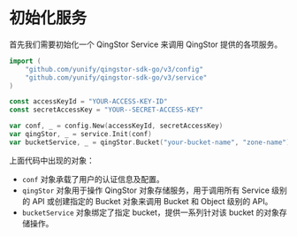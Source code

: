 # 初始化服务

首先我们需要初始化一个 QingStor Service 来调用 QingStor 提供的各项服务。

```go
import (
	"github.com/yunify/qingstor-sdk-go/v3/config"
	"github.com/yunify/qingstor-sdk-go/v3/service"
)

const accessKeyId = "YOUR-ACCESS-KEY-ID"
const secretAccessKey = "YOUR--SECRET-ACCESS-KEY"

var conf, _ = config.New(accessKeyId, secretAccessKey)
var qingStor, _ = service.Init(conf)
var bucketService, _ = qingStor.Bucket("your-bucket-name", "zone-name")
```

上面代码中出现的对象：
- `conf` 对象承载了用户的认证信息及配置。
- `qingStor` 对象用于操作 QingStor 对象存储服务，用于调用所有 Service 级别的 API 或创建指定的 Bucket 对象来调用 Bucket 和 Object 级别的 API。
- `bucketService` 对象绑定了指定 bucket，提供一系列针对该 bucket 的对象存储操作。